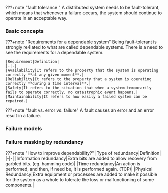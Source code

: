 ???+note "fault tolerance "
    A distributed system needs to be fault-tolerant, which means that whenever a failure occurs, the system should continue to operate in an acceptable way.

### Basic concepts

???+note "Requirements for a dependable system"
    Being fault-tolerant is strongly re4lated to what are called dependable systems. There is a need to see the requirements for a dependable system.

    |Requirement|Definition|
    |-|-|
    |Availability|It refers to the property that the system is operating correctly **at any given moment**.|
    |Reliability|It refers to the property that a system is operating correctly **during a time interval**.|
    |Safety|It refers to the situation that when a system temporarily fails to operate correctly, no catastrophic event happens.|
    |Maintainability|It refers to how easily a failed system can be repaired.|

???+note "fault vs. error vs. failure" 
    A fault causes an error and an error result in a failure. 


### Failure models


### Failure masking by redundancy

???+note "How to improve dependability?"
    |Type of redundancy|Definition|
    |-|-|
    |Information redundancy|Extra bits are added to allow recovery from garbled bits. (eg. hamming code)|
    |Time redundancy|An action is performed, and then, if need be, it is performed again. (TCP)|
    |Physical Redundancy|Extra equipment or processes are added to make it possible for the system as a whole to tolerate the loss or malfunctioning of some components.|  
    
      

